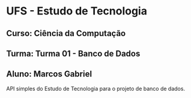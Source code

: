 # UFS - Estudo de Tecnologia
## Curso: Ciência da Computação
## Turma: Turma 01 - Banco de Dados
## Aluno: Marcos Gabriel


API simples do Estudo de Tecnologia para o projeto de banco de dados.
